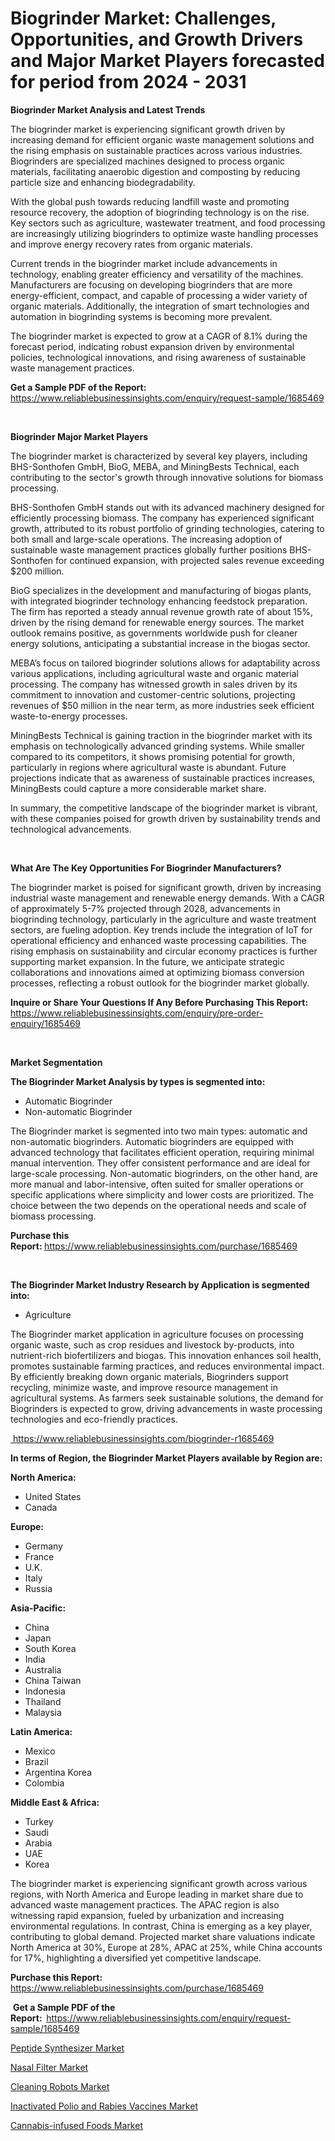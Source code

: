 <p><h1>Biogrinder Market: Challenges, Opportunities, and Growth Drivers and Major Market Players forecasted for period from 2024 - 2031</h1></p><p><strong>Biogrinder Market Analysis and Latest Trends</strong></p>
<p><p>The biogrinder market is experiencing significant growth driven by increasing demand for efficient organic waste management solutions and the rising emphasis on sustainable practices across various industries. Biogrinders are specialized machines designed to process organic materials, facilitating anaerobic digestion and composting by reducing particle size and enhancing biodegradability. </p><p>With the global push towards reducing landfill waste and promoting resource recovery, the adoption of biogrinding technology is on the rise. Key sectors such as agriculture, wastewater treatment, and food processing are increasingly utilizing biogrinders to optimize waste handling processes and improve energy recovery rates from organic materials.</p><p>Current trends in the biogrinder market include advancements in technology, enabling greater efficiency and versatility of the machines. Manufacturers are focusing on developing biogrinders that are more energy-efficient, compact, and capable of processing a wider variety of organic materials. Additionally, the integration of smart technologies and automation in biogrinding systems is becoming more prevalent.</p><p>The biogrinder market is expected to grow at a CAGR of 8.1% during the forecast period, indicating robust expansion driven by environmental policies, technological innovations, and rising awareness of sustainable waste management practices.</p></p>
<p><strong>Get a Sample PDF of the Report:&nbsp;</strong> <a href="https://www.reliablebusinessinsights.com/enquiry/request-sample/1685469?utm_campaign=1094&utm_medium=2&utm_source=Github&utm_content=ia&utm_term=17122024&utm_id=biogrinder">https://www.reliablebusinessinsights.com/enquiry/request-sample/1685469</a></p>
<p>&nbsp;</p>
<p><strong>Biogrinder Major Market Players</strong></p>
<p><p>The biogrinder market is characterized by several key players, including BHS-Sonthofen GmbH, BioG, MEBA, and MiningBests Technical, each contributing to the sector's growth through innovative solutions for biomass processing. </p><p>BHS-Sonthofen GmbH stands out with its advanced machinery designed for efficiently processing biomass. The company has experienced significant growth, attributed to its robust portfolio of grinding technologies, catering to both small and large-scale operations. The increasing adoption of sustainable waste management practices globally further positions BHS-Sonthofen for continued expansion, with projected sales revenue exceeding $200 million.</p><p>BioG specializes in the development and manufacturing of biogas plants, with integrated biogrinder technology enhancing feedstock preparation. The firm has reported a steady annual revenue growth rate of about 15%, driven by the rising demand for renewable energy sources. The market outlook remains positive, as governments worldwide push for cleaner energy solutions, anticipating a substantial increase in the biogas sector.</p><p>MEBA’s focus on tailored biogrinder solutions allows for adaptability across various applications, including agricultural waste and organic material processing. The company has witnessed growth in sales driven by its commitment to innovation and customer-centric solutions, projecting revenues of $50 million in the near term, as more industries seek efficient waste-to-energy processes.</p><p>MiningBests Technical is gaining traction in the biogrinder market with its emphasis on technologically advanced grinding systems. While smaller compared to its competitors, it shows promising potential for growth, particularly in regions where agricultural waste is abundant. Future projections indicate that as awareness of sustainable practices increases, MiningBests could capture a more considerable market share.</p><p>In summary, the competitive landscape of the biogrinder market is vibrant, with these companies poised for growth driven by sustainability trends and technological advancements.</p></p>
<p>&nbsp;</p>
<p><strong>What Are The Key Opportunities For Biogrinder Manufacturers?</strong></p>
<p><p>The biogrinder market is poised for significant growth, driven by increasing industrial waste management and renewable energy demands. With a CAGR of approximately 5-7% projected through 2028, advancements in biogrinding technology, particularly in the agriculture and waste treatment sectors, are fueling adoption. Key trends include the integration of IoT for operational efficiency and enhanced waste processing capabilities. The rising emphasis on sustainability and circular economy practices is further supporting market expansion. In the future, we anticipate strategic collaborations and innovations aimed at optimizing biomass conversion processes, reflecting a robust outlook for the biogrinder market globally.</p></p>
<p><strong>Inquire or Share Your Questions If Any Before Purchasing This Report:</strong> <a href="https://www.reliablebusinessinsights.com/enquiry/pre-order-enquiry/1685469?utm_campaign=1094&utm_medium=2&utm_source=Github&utm_content=ia&utm_term=17122024&utm_id=biogrinder">https://www.reliablebusinessinsights.com/enquiry/pre-order-enquiry/1685469</a></p>
<p>&nbsp;</p>
<p><strong>Market Segmentation</strong></p>
<p><strong>The Biogrinder Market Analysis by types is segmented into:</strong></p>
<p><ul><li>Automatic Biogrinder</li><li>Non-automatic Biogrinder</li></ul></p>
<p><p>The Biogrinder market is segmented into two main types: automatic and non-automatic biogrinders. Automatic biogrinders are equipped with advanced technology that facilitates efficient operation, requiring minimal manual intervention. They offer consistent performance and are ideal for large-scale processing. Non-automatic biogrinders, on the other hand, are more manual and labor-intensive, often suited for smaller operations or specific applications where simplicity and lower costs are prioritized. The choice between the two depends on the operational needs and scale of biomass processing.</p></p>
<p><strong>Purchase this Report:&nbsp;</strong><a href="https://www.reliablebusinessinsights.com/purchase/1685469?utm_campaign=1094&utm_medium=2&utm_source=Github&utm_content=ia&utm_term=17122024&utm_id=biogrinder">https://www.reliablebusinessinsights.com/purchase/1685469</a></p>
<p>&nbsp;</p>
<p><strong>The Biogrinder Market Industry Research by Application is segmented into:</strong></p>
<p><ul><li>Agriculture</li></ul></p>
<p><p>The Biogrinder market application in agriculture focuses on processing organic waste, such as crop residues and livestock by-products, into nutrient-rich biofertilizers and biogas. This innovation enhances soil health, promotes sustainable farming practices, and reduces environmental impact. By efficiently breaking down organic materials, Biogrinders support recycling, minimize waste, and improve resource management in agricultural systems. As farmers seek sustainable solutions, the demand for Biogrinders is expected to grow, driving advancements in waste processing technologies and eco-friendly practices.</p></p>
<p><a href="https://www.reliablebusinessinsights.com/biogrinder-r1685469?utm_campaign=1094&utm_medium=2&utm_source=Github&utm_content=ia&utm_term=17122024&utm_id=biogrinder">&nbsp;https://www.reliablebusinessinsights.com/biogrinder-r1685469</a></p>
<p><strong>In terms of Region, the Biogrinder Market Players available by Region are:</strong></p>
<p>
    <p> <strong> North America: </strong>
        <ul>
            <li>United States</li>
            <li>Canada</li>
        </ul>
        </p> 
    <p> <strong> Europe: </strong>
        <ul>
            <li>Germany</li>
            <li>France</li>
            <li>U.K.</li>
            <li>Italy</li>
            <li>Russia</li>
        </ul>
        </p> 
    <p> <strong> Asia-Pacific: </strong>
        <ul>
            <li>China</li>
            <li>Japan</li>
            <li>South Korea</li>
            <li>India</li>
            <li>Australia</li>
            <li>China Taiwan</li>
            <li>Indonesia</li>
            <li>Thailand</li>
            <li>Malaysia</li>
        </ul>
        </p> 
    <p> <strong> Latin America: </strong>
        <ul>
            <li>Mexico</li>
            <li>Brazil</li>
            <li>Argentina Korea</li>
            <li>Colombia</li>
        </ul>
        </p> 
    <p> <strong> Middle East & Africa: </strong>
        <ul>
            <li>Turkey</li>
            <li>Saudi</li>
            <li>Arabia</li>
            <li>UAE</li>
            <li>Korea</li>
        </ul>
    </p>
    </p>
<p><p>The biogrinder market is experiencing significant growth across various regions, with North America and Europe leading in market share due to advanced waste management practices. The APAC region is also witnessing rapid expansion, fueled by urbanization and increasing environmental regulations. In contrast, China is emerging as a key player, contributing to global demand. Projected market share valuations indicate North America at 30%, Europe at 28%, APAC at 25%, while China accounts for 17%, highlighting a diversified yet competitive landscape.</p></p>
<p><strong>Purchase this Report: </strong><a href="https://www.reliablebusinessinsights.com/purchase/1685469?utm_campaign=1094&utm_medium=2&utm_source=Github&utm_content=ia&utm_term=17122024&utm_id=biogrinder">https://www.reliablebusinessinsights.com/purchase/1685469</a></p>
<p>&nbsp;<strong>Get a Sample PDF of the Report:&nbsp;&nbsp;</strong><a href="https://www.reliablebusinessinsights.com/enquiry/request-sample/1685469?utm_campaign=1094&utm_medium=2&utm_source=Github&utm_content=ia&utm_term=17122024&utm_id=biogrinder">https://www.reliablebusinessinsights.com/enquiry/request-sample/1685469</a></p>
<p><strong></strong></p>
<p><p><a href="https://www.linkedin.com/pulse/peptide-synthesizer-market-research-report-pertinent-information-iecyf?utm_campaign=1094&utm_medium=2&utm_source=Github&utm_content=ia&utm_term=17122024&utm_id=biogrinder">Peptide Synthesizer Market</a></p><p><a href="https://www.linkedin.com/pulse/research-report-value-market-segmentation-share-analysis-1vphf?utm_campaign=1094&utm_medium=2&utm_source=Github&utm_content=ia&utm_term=17122024&utm_id=biogrinder">Nasal Filter Market</a></p><p><a href="https://www.linkedin.com/pulse/revenue-generation-insights-cleaning-robots-market-size-rcjrf?utm_campaign=1094&utm_medium=2&utm_source=Github&utm_content=ia&utm_term=17122024&utm_id=biogrinder">Cleaning Robots Market</a></p><p><a href="https://github.com/LilianFaulkner65/Market-Research-Report-List-1/blob/main/inactivated-polio-and-rabies-vaccines-market.md?utm_campaign=1094&utm_medium=2&utm_source=Github&utm_content=ia&utm_term=17122024&utm_id=biogrinder">Inactivated Polio and Rabies Vaccines Market</a></p><p><a href="https://github.com/SamiaChowdhury801/Market-Research-Report-List-1/blob/main/cannabis-infused-foods-market.md?utm_campaign=1094&utm_medium=2&utm_source=Github&utm_content=ia&utm_term=17122024&utm_id=biogrinder">Cannabis-infused Foods Market</a></p></p>